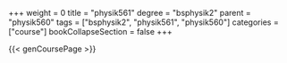 +++
weight = 0
title = "physik561"
degree = "bsphysik2"
parent = "physik560"
tags = ["bsphysik2", "physik561", "physik560"]
categories = ["course"]
bookCollapseSection = false
+++

{{< genCoursePage >}}
